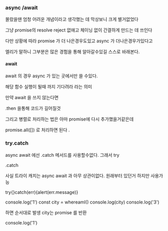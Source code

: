 ### async /await

몰랐을땐 엄청 어려운 개념이라고 생각했는 데 막상보니 크게 별거없었다

그냥 promise의 resolve reject 없애고 체이닝 없이 간결하게 만드는 데 쓰인다

다만 상황에 따라 promise 가 더 나은경우도있고 async 가 더나은경우가있다고

엘리가 말하니 그부분은 많은 경험을 통해 알아갈수있길 스스로 바래본다.

#### await

await 의 경우 async 가 있는 곳에서만 쓸 수있다.

해당 함수 실행이 될때 까지 기다려라 라는 의미

만약 await 을 쓰지 않는다면

.then 을통해 코드가 길어질것

그리고 병렬로 처리하는 법은 아마 promise에 다시 추가했을거같은데

promise.all([])
로 처리하면 된다 .

### try.catch

async await 에선 .catch 메서드를 사용할수없다. 그래서
try

.catch

사실 트라이 캐치는 async await 과 아무 상관이없다.
원래부터 있던거 하지만 사용가능

try{}catch(err){alert(err.message)}

console.log('1')
const city = whereamI()
console.log(city)
console.log('3')

하면 순서대로 발생 city는 promise 를 반환

console.log('1')
